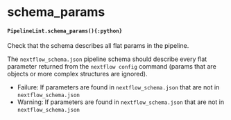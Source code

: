 # schema\_params

#### `PipelineLint.schema_params(){:python}`

Check that the schema describes all flat params in the pipeline.

The `nextflow_schema.json` pipeline schema should describe every flat parameter
returned from the `nextflow config` command (params that are objects or more complex structures are ignored).

* Failure: If parameters are found in `nextflow_schema.json` that are not in `nextflow_schema.json`
* Warning: If parameters are found in `nextflow_schema.json` that are not in `nextflow_schema.json`
